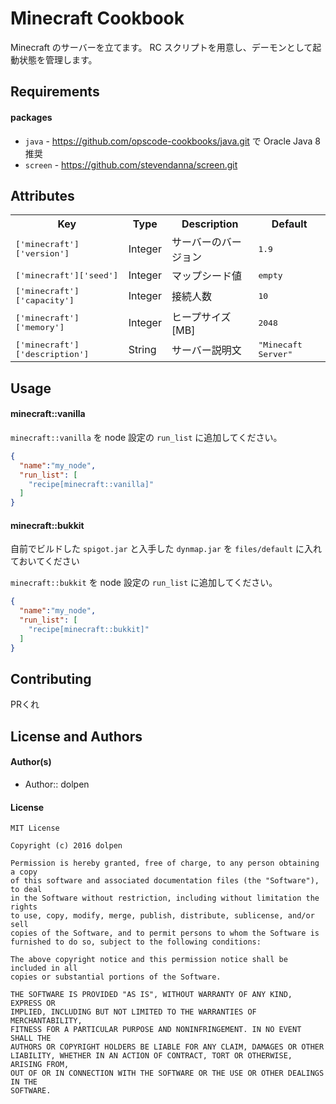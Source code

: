 Minecraft Cookbook
=============
Minecraft のサーバーを立てます。
RC スクリプトを用意し、デーモンとして起動状態を管理します。

Requirements
------------

#### packages

- `java` - https://github.com/opscode-cookbooks/java.git で Oracle Java 8 推奨
- `screen` - https://github.com/stevendanna/screen.git

Attributes
----------

<table>
  <tr>
    <th>Key</th>
    <th>Type</th>
    <th>Description</th>
    <th>Default</th>
  </tr>
  <tr>
    <td><tt>['minecraft']['version']</tt></td>
    <td>Integer</td>
    <td>サーバーのバージョン</td>
    <td><tt>1.9</tt></td>
  </tr>
  <tr>
    <td><tt>['minecraft']['seed']</tt></td>
    <td>Integer</td>
    <td>マップシード値</td>
    <td><tt>empty</tt></td>
  </tr>
  <tr>
    <td><tt>['minecraft']['capacity']</tt></td>
    <td>Integer</td>
    <td>接続人数</td>
    <td><tt>10</tt></td>
  </tr>
  <tr>
    <td><tt>['minecraft']['memory']</tt></td>
    <td>Integer</td>
    <td>ヒープサイズ[MB]</td>
    <td><tt>2048</tt></td>
  </tr>
  <tr>
    <td><tt>['minecraft']['description']</tt></td>
    <td>String</td>
    <td>サーバー説明文</td>
    <td><tt>"Minecaft Server"</tt></td>
  </tr>
</table>

Usage
-----

#### minecraft::vanilla


`minecraft::vanilla` を node 設定の `run_list` に追加してください。

```json
{
  "name":"my_node",
  "run_list": [
    "recipe[minecraft::vanilla]"
  ]
}
```

#### minecraft::bukkit

自前でビルドした ``` spigot.jar ``` と入手した ``` dynmap.jar ``` を ``` files/default ``` に入れておいてください

`minecraft::bukkit` を node 設定の `run_list` に追加してください。

```json
{
  "name":"my_node",
  "run_list": [
    "recipe[minecraft::bukkit]"
  ]
}
```

Contributing
------------
PRくれ

License and Authors
-------------------

#### Author(s)

- Author:: dolpen

#### License

```text
MIT License

Copyright (c) 2016 dolpen

Permission is hereby granted, free of charge, to any person obtaining a copy
of this software and associated documentation files (the "Software"), to deal
in the Software without restriction, including without limitation the rights
to use, copy, modify, merge, publish, distribute, sublicense, and/or sell
copies of the Software, and to permit persons to whom the Software is
furnished to do so, subject to the following conditions:

The above copyright notice and this permission notice shall be included in all
copies or substantial portions of the Software.

THE SOFTWARE IS PROVIDED "AS IS", WITHOUT WARRANTY OF ANY KIND, EXPRESS OR
IMPLIED, INCLUDING BUT NOT LIMITED TO THE WARRANTIES OF MERCHANTABILITY,
FITNESS FOR A PARTICULAR PURPOSE AND NONINFRINGEMENT. IN NO EVENT SHALL THE
AUTHORS OR COPYRIGHT HOLDERS BE LIABLE FOR ANY CLAIM, DAMAGES OR OTHER
LIABILITY, WHETHER IN AN ACTION OF CONTRACT, TORT OR OTHERWISE, ARISING FROM,
OUT OF OR IN CONNECTION WITH THE SOFTWARE OR THE USE OR OTHER DEALINGS IN THE
SOFTWARE.
```
